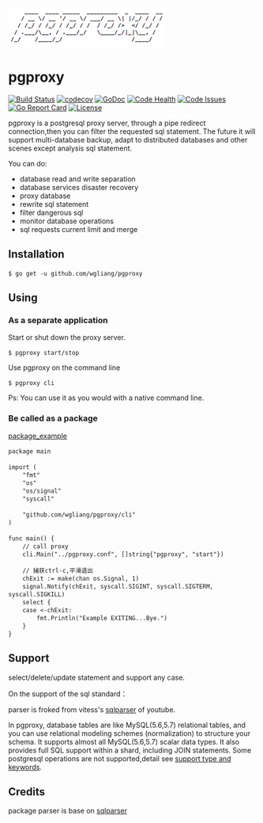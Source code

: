 ![pgproxy](./pgproxy.png)

# pgproxy
[![Build Status](https://travis-ci.org/wgliang/pgproxy.svg?branch=master)](https://travis-ci.org/wgliang/pgproxy)
[![codecov](https://codecov.io/gh/wgliang/pgproxy/branch/master/graph/badge.svg)](https://codecov.io/gh/wgliang/pgproxy)
[![GoDoc](https://godoc.org/github.com/wgliang/pgproxy?status.svg)](https://godoc.org/github.com/wgliang/pgproxy)
[![Code Health](https://landscape.io/github/wgliang/pgproxy/master/landscape.svg?style=flat)](https://landscape.io/github/wgliang/pgproxy/master)
[![Code Issues](https://www.quantifiedcode.com/api/v1/project/98b2cb0efd774c5fa8f9299c4f96a8c5/badge.svg)](https://www.quantifiedcode.com/app/project/98b2cb0efd774c5fa8f9299c4f96a8c5)
[![Go Report Card](https://goreportcard.com/badge/github.com/wgliang/pgproxy)](https://goreportcard.com/report/github.com/wgliang/pgproxy)
[![License](https://img.shields.io/badge/LICENSE-Apache2.0-ff69b4.svg)](http://www.apache.org/licenses/LICENSE-2.0.html)

pgproxy is a postgresql proxy server, through a pipe redirect connection,then you can filter the requested sql statement. The future it will support multi-database backup, adapt to distributed databases and other scenes except analysis sql statement.

You can do:

* database read and write separation
* database services disaster recovery
* proxy database
* rewrite sql statement
* filter dangerous sql
* monitor database operations
* sql requests current limit and merge

## Installation

```
$ go get -u github.com/wgliang/pgproxy
```

## Using

### As a separate application

Start or shut down the proxy server.
```
$ pgproxy start/stop
```

Use pgproxy on the command line
```
$ pgproxy cli
```

Ps: You can use it as you would with a native command line.

### Be called as a package

[package_example](https://github.com/wgliang/pgproxy/blob/master/examples/package_example.go)

```
package main

import (
	"fmt"
	"os"
	"os/signal"
	"syscall"

	"github.com/wgliang/pgproxy/cli"
)

func main() {
	// call proxy
	cli.Main("../pgproxy.conf", []string{"pgproxy", "start"})
	
	// 捕获ctrl-c,平滑退出
	chExit := make(chan os.Signal, 1)
	signal.Notify(chExit, syscall.SIGINT, syscall.SIGTERM, syscall.SIGKILL)
	select {
	case <-chExit:
		fmt.Println("Example EXITING...Bye.")
	}
}

```

## Support

select/delete/update statement and support any case.

On the support of the sql standard：

parser is froked from vitess's [sqlparser](https://github.com/youtube/vitess/tree/master/go/vt/sqlparser) of youtube.

In pgproxy, database tables are like MySQL(5.6,5.7) relational tables, and you can use relational modeling schemes (normalization) to structure your schema. It supports almost all MySQL(5.6,5.7) scalar data types. It also provides full SQL support within a shard, including JOIN statements. Some postgresql operations are not supported,detail see [support type and keywords](https://github.com/wgliang/pgproxy/blob/master/parser/token.go#L37).


## Credits

package parser is base on [sqlparser](https://github.com/xwb1989/sqlparser)